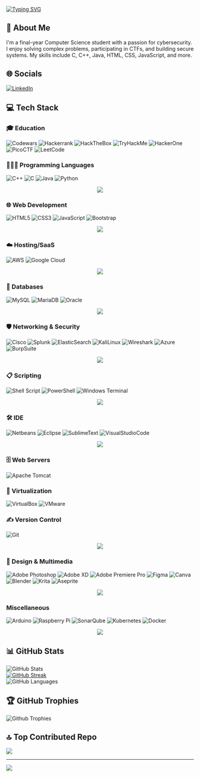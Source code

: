 [![Typing SVG](https://readme-typing-svg.demolab.com?font=Bungee+Spice&pause=1000&center=true&vCenter=true&width=500&height=70&lines=+Hi+there%F0%9F%91%8B;I'm+Victor+Kravchuk+Vorkevych+)](https://git.io/typing-svg)
## 💫 About Me
I'm a final-year Computer Science student with a passion for cybersecurity. I enjoy solving complex problems, participating in CTFs, and building secure systems. My skills include C, C++, Java, HTML, CSS, JavaScript, and more.

## 🌐 Socials
[![LinkedIn](https://img.shields.io/badge/LinkedIn-%230077B5.svg?logo=linkedin&logoColor=white)](https://linkedin.com/in/victorkvorkevych) 

## 💻 Tech Stack

### 🎓 Education
![Codewars](https://img.shields.io/badge/Codewars-B1361E?style=for-the-badge&logo=codewars&logoColor=grey)
![Hackerrank](https://img.shields.io/badge/-Hackerrank-2EC866?style=for-the-badge&logo=HackerRank&logoColor=white)
![HackTheBox](https://img.shields.io/badge/-HackTheBox-%239FEF00?style=for-the-badge&logo=hackthebox&logoColor=white)
![TryHackMe](https://img.shields.io/badge/-TryHackMe-%23212C42?style=for-the-badge&logo=tryhackme&logoColor=white)
![HackerOne](https://img.shields.io/badge/-HackerOne-%23494649?style=for-the-badge&logo=hackerone&logoColor=white)
![PicoCTF](https://img.shields.io/badge/build-%20-gray?style=for-the-badge&logo=pandora&label=PicoCTF)
![LeetCode](https://img.shields.io/badge/-LeetCode-FFA116?style=for-the-badge&logo=LeetCode&logoColor=black)

### 👨🏻‍💻 Programming Languages
![C++](https://img.shields.io/badge/c++-%2300599C.svg?style=for-the-badge&logo=c%2B%2B&logoColor=white) 
![C](https://img.shields.io/badge/c-%2300599C.svg?style=for-the-badge&logo=c&logoColor=white) 
![Java](https://img.shields.io/badge/java-%23ED8B00.svg?style=for-the-badge&logo=openjdk&logoColor=white) 
![Python](https://img.shields.io/badge/python-3670A0?style=for-the-badge&logo=python&logoColor=ffdd54)
<p align="center">
  <a href="https://skillicons.dev">
    <img src="https://skillicons.dev/icons?i=c,cpp,java,py" />
  </a>
</p>

### 🌐 Web Development
![HTML5](https://img.shields.io/badge/html5-%23E34F26.svg?style=for-the-badge&logo=html5&logoColor=white) 
![CSS3](https://img.shields.io/badge/css3-%231572B6.svg?style=for-the-badge&logo=css3&logoColor=white) 
![JavaScript](https://img.shields.io/badge/javascript-%23323330.svg?style=for-the-badge&logo=javascript&logoColor=%23F7DF1E) 
![Bootstrap](https://img.shields.io/badge/bootstrap-%238511FA.svg?style=for-the-badge&logo=bootstrap&logoColor=white)
<p align="center">
  <a href="https://skillicons.dev">
    <img src="https://skillicons.dev/icons?i=html,css,js,bootstrap" />
  </a>
</p>

### ☁️ Hosting/SaaS
![AWS](https://img.shields.io/badge/AWS-%23FF9900.svg?style=for-the-badge&logo=amazon-aws&logoColor=white) 
![Google Cloud](https://img.shields.io/badge/GoogleCloud-%234285F4.svg?style=for-the-badge&logo=google-cloud&logoColor=white) 
<p align="center">
  <a href="https://skillicons.dev">
    <img src="https://skillicons.dev/icons?i=aws,gcp" />
  </a>
</p>

### 💾 Databases
![MySQL](https://img.shields.io/badge/mysql-4479A1.svg?style=for-the-badge&logo=mysql&logoColor=white) 
![MariaDB](https://img.shields.io/badge/MariaDB-003545?style=for-the-badge&logo=mariadb&logoColor=white) 
![Oracle](https://img.shields.io/badge/Oracle-F80000?style=for-the-badge&logo=oracle&logoColor=white)
<p align="center">
  <a href="https://go-skill-icons.vercel.app/">
    <img src="https://go-skill-icons.vercel.app/api/icons?i=mysql,oracle" />
  </a>
</p>


### 🛡️ Networking & Security
![Cisco](https://img.shields.io/badge/cisco-%23049fd9.svg?style=for-the-badge&logo=cisco&logoColor=black) 
![Splunk](https://img.shields.io/badge/splunk-%23000000.svg?style=for-the-badge&logo=splunk&logoColor=white)
![ElasticSearch](https://img.shields.io/badge/-ElasticSearch-005571?style=for-the-badge&logo=elasticsearch)
![KaliLinux](https://img.shields.io/badge/-Kali%20Linux-%23557C94?style=for-the-badge&logo=kalilinux&logoColor=white)
![Wireshark](https://img.shields.io/badge/-Wireshark-%231679A7?style=for-the-badge&logo=wireshark&logoColor=white)
![Azure](https://img.shields.io/badge/azure-%230072C6.svg?style=for-the-badge&logo=microsoftazure&logoColor=white)
![BurpSuite](https://img.shields.io/badge/burpsuite-FF6633?style=for-the-badge&logo=burpsuite&logoColor=white)
<p align="center">
  <a href="https://go-skill-icons.vercel.app/">
    <img src="https://go-skill-icons.vercel.app/api/icons?i=azure,elasticsearch,kali" />
  </a>
</p>

### 📋 Scripting
![Shell Script](https://img.shields.io/badge/shell_script-%23121011.svg?style=for-the-badge&logo=gnu-bash&logoColor=white) 
![PowerShell](https://img.shields.io/badge/PowerShell-%235391FE.svg?style=for-the-badge&logo=powershell&logoColor=white) 
![Windows Terminal](https://img.shields.io/badge/Windows%20Terminal-%234D4D4D.svg?style=for-the-badge&logo=windows-terminal&logoColor=white)
<p align="center">
  <a href="https://go-skill-icons.vercel.app/">
    <img src="https://go-skill-icons.vercel.app/api/icons?i=powershell,bash" />
  </a>
</p>

### 🛠️ IDE
![Netbeans](https://img.shields.io/badge/apache%20netbeans-1B6AC6?style=for-the-badge&logo=apache%20netbeans%20IDE&logoColor=white)
![Eclipse](https://img.shields.io/badge/Eclipse-2C2255?style=for-the-badge&logo=eclipse&logoColor=white)
![SublimeText](https://img.shields.io/badge/sublime_text-%23575757.svg?&style=for-the-badge&logo=sublime-text&logoColor=important)
![VisualStudioCode](https://img.shields.io/badge/Visual_Studio_Code-0078D4?style=for-the-badge&logo=visual%20studio%20code&logoColor=white)
<p align="center">
  <a href="https://go-skill-icons.vercel.app/">
    <img src="https://go-skill-icons.vercel.app/api/icons?i=vscode,sublime,eclipse" />
  </a>
</p>

### 🗄️ Web Servers
![Apache Tomcat](https://img.shields.io/badge/apache%20tomcat-%23F8DC75.svg?style=for-the-badge&logo=apache-tomcat&logoColor=black)

### 📲 Virtualization
![VirtualBox](https://img.shields.io/badge/VirtualBox-21416b?style=for-the-badge&logo=VirtualBox&logoColor=white)
![VMware](https://img.shields.io/badge/VMware-231f20?style=for-the-badge&logo=VMware&logoColor=white)

### ✍️ Version Control
![Git](https://img.shields.io/badge/git-%23F05033.svg?style=for-the-badge&logo=git&logoColor=white)
<p align="center">
  <a href="https://go-skill-icons.vercel.app/">
    <img src="https://go-skill-icons.vercel.app/api/icons?i=git" />
  </a>
</p>

### 🎨 Design & Multimedia
![Adobe Photoshop](https://img.shields.io/badge/adobe%20photoshop-%2331A8FF.svg?style=for-the-badge&logo=adobe%20photoshop&logoColor=white) 
![Adobe XD](https://img.shields.io/badge/Adobe%20XD-470137?style=for-the-badge&logo=Adobe%20XD&logoColor=#FF61F6)
![Adobe Premiere Pro](https://img.shields.io/badge/Adobe%20Premiere%20Pro-9999FF.svg?style=for-the-badge&logo=Adobe%20Premiere%20Pro&logoColor=white)
![Figma](https://img.shields.io/badge/figma-%23F24E1E.svg?style=for-the-badge&logo=figma&logoColor=white) 
![Canva](https://img.shields.io/badge/Canva-%2300C4CC.svg?style=for-the-badge&logo=Canva&logoColor=white) 
![Blender](https://img.shields.io/badge/blender-%23F5792A.svg?style=for-the-badge&logo=blender&logoColor=white) 
![Krita](https://img.shields.io/badge/Krita-203759?style=for-the-badge&logo=krita&logoColor=EEF37B) 
![Aseprite](https://img.shields.io/badge/Aseprite-FFFFFF?style=for-the-badge&logo=Aseprite&logoColor=#7D929E)
<p align="center">
  <a href="https://go-skill-icons.vercel.app/">
    <img src="https://go-skill-icons.vercel.app/api/icons?i=photoshop,xd,premiere,figma,canva,blender" />
  </a>
</p>

### Miscellaneous
![Arduino](https://img.shields.io/badge/-Arduino-00979D?style=for-the-badge&logo=Arduino&logoColor=white) 
![Raspberry Pi](https://img.shields.io/badge/-RaspberryPi-C51A4A?style=for-the-badge&logo=Raspberry-Pi) 
![SonarQube](https://img.shields.io/badge/SonarQube-black?style=for-the-badge&logo=sonarqube&logoColor=4E9BCD)
![Kubernetes](https://img.shields.io/badge/kubernetes-%23326ce5.svg?style=for-the-badge&logo=kubernetes&logoColor=white) 
![Docker](https://img.shields.io/badge/docker-%230db7ed.svg?style=for-the-badge&logo=docker&logoColor=white)
<p align="center">
  <a href="https://go-skill-icons.vercel.app/">
    <img src="https://go-skill-icons.vercel.app/api/icons?i=arduino,raspberrypi,kubernetes,docker" />
  </a>
</p>

## 📊 GitHub Stats
![GitHub Stats](https://github-readme-stats.vercel.app/api?username=vectorete&show_icons=true&theme=vision-friendly-dark&hide_border=true&bg_color=00000000)<br/>
[![GitHub Streak](https://streak-stats.demolab.com?user=vectorete&theme=rising-sun&hide_border=true&mode=weekly)](https://git.io/streak-stats)<br/>
![GitHub Languages](https://github-readme-stats.vercel.app/api/top-langs/?username=vectorete&theme=vision-friendly-dark&show_icons=true&hide_border=true&layout=compact&bg_color=00000000)

## 🏆 GitHub Trophies
![Github Trophies](https://github-profile-trophy.vercel.app/?username=vectorete&theme=monokai&no-frame=false&no-bg=true&margin-w=4)

## 🔝 Top Contributed Repo
![](https://github-contributor-stats.vercel.app/api?username=vectorete&limit=5&theme=vision-friendly-dark&combine_all_yearly_contributions=true)

---
[![](https://visitcount.itsvg.in/api?id=vectorete&icon=1&color=11)](https://visitcount.itsvg.in)
